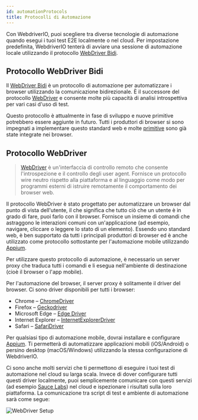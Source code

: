 ```yaml
---
id: automationProtocols
title: Protocolli di Automazione
---
```


Con WebdriverIO, puoi scegliere tra diverse tecnologie di automazione quando esegui i tuoi test E2E localmente o nel cloud. Per impostazione predefinita, WebdriverIO tenterà di avviare una sessione di automazione locale utilizzando il protocollo [WebDriver Bidi](https://w3c.github.io/webdriver-bidi/).

## Protocollo WebDriver Bidi

Il [WebDriver Bidi](https://w3c.github.io/webdriver-bidi/) è un protocollo di automazione per automatizzare i browser utilizzando la comunicazione bidirezionale. È il successore del protocollo [WebDriver](https://w3c.github.io/webdriver/) e consente molte più capacità di analisi introspettiva per vari casi d'uso di test.

Questo protocollo è attualmente in fase di sviluppo e nuove primitive potrebbero essere aggiunte in futuro. Tutti i produttori di browser si sono impegnati a implementare questo standard web e molte [primitive](https://wpt.fyi/results/webdriver/tests/bidi?label=experimental&label=master&aligned) sono già state integrate nei browser.

## Protocollo WebDriver

> [WebDriver](https://w3c.github.io/webdriver/) è un'interfaccia di controllo remoto che consente l'introspezione e il controllo degli user agent. Fornisce un protocollo wire neutro rispetto alla piattaforma e al linguaggio come modo per programmi esterni di istruire remotamente il comportamento dei browser web.

Il protocollo WebDriver è stato progettato per automatizzare un browser dal punto di vista dell'utente, il che significa che tutto ciò che un utente è in grado di fare, puoi farlo con il browser. Fornisce un insieme di comandi che astraggono le interazioni comuni con un'applicazione (ad esempio, navigare, cliccare o leggere lo stato di un elemento). Essendo uno standard web, è ben supportato da tutti i principali produttori di browser ed è anche utilizzato come protocollo sottostante per l'automazione mobile utilizzando [Appium](http://appium.io).

Per utilizzare questo protocollo di automazione, è necessario un server proxy che traduca tutti i comandi e li esegua nell'ambiente di destinazione (cioè il browser o l'app mobile).

Per l'automazione del browser, il server proxy è solitamente il driver del browser. Ci sono driver disponibili per tutti i browser:

- Chrome – [ChromeDriver](http://chromedriver.chromium.org/downloads)
- Firefox – [Geckodriver](https://github.com/mozilla/geckodriver/releases)
- Microsoft Edge – [Edge Driver](https://developer.microsoft.com/en-us/microsoft-edge/tools/webdriver/)
- Internet Explorer – [InternetExplorerDriver](https://github.com/SeleniumHQ/selenium/wiki/InternetExplorerDriver)
- Safari – [SafariDriver](https://developer.apple.com/documentation/webkit/testing_with_webdriver_in_safari)

Per qualsiasi tipo di automazione mobile, dovrai installare e configurare [Appium](http://appium.io). Ti permetterà di automatizzare applicazioni mobili (iOS/Android) o persino desktop (macOS/Windows) utilizzando la stessa configurazione di WebdriverIO.

Ci sono anche molti servizi che ti permettono di eseguire i tuoi test di automazione nel cloud su larga scala. Invece di dover configurare tutti questi driver localmente, puoi semplicemente comunicare con questi servizi (ad esempio [Sauce Labs](https://saucelabs.com)) nel cloud e ispezionare i risultati sulla loro piattaforma. La comunicazione tra script di test e ambiente di automazione sarà come segue:

![WebDriver Setup](/img/webdriver.png)